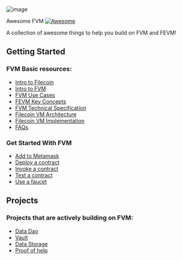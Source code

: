 ![image](https://user-images.githubusercontent.com/121407861/209951881-266fc51a-9648-408b-a3b3-629bcf7d2d57.png)

Awesome FVM [![Awesome](https://cdn.rawgit.com/sindresorhus/awesome/d7305f38d29fed78fa85652e3a63e154dd8e8829/media/badge.svg)](https://github.com/awesome-fvm/awesome-fvm)

A collection of awesome things to help you build on FVM and FEVM!

## **Getting Started**

### FVM Basic resources:
- [Intro to Filecoin](https://docs.filecoin.io/about/basics/what-is-filecoin/)
- [Intro to FVM](https://docs.filecoin.io/developers/smart-contracts/filecoin-virtual-machine/)
- [FVM Use Cases](https://docs.filecoin.io/developers/smart-contracts/about/use-cases/)
- [FEVM Key Concepts](https://docs.filecoin.io/developers/smart-contracts/concepts/filecoin-evm/)
- [FVM Technical Specification](https://github.com/filecoin-project/fvm-specs#readme)
- [Filecoin VM Architecture](https://github.com/filecoin-project/fvm-specs/blob/main/01-architecture.md)
- [Filecoin VM Implementation](https://github.com/filecoin-project/ref-fvm/#readme)
- [FAQs](https://docs.filecoin.io/developers/smart-contracts/about/faqs/)

### Get Started With FVM
- [Add to Metamask](https://docs.filecoin.io/developers/smart-contracts/how-tos/add-to-metamask/)
- [Deploy a contract](https://docs.filecoin.io/developers/smart-contracts/how-tos/deploy-a-contract/)
- [Invoke a contract](https://docs.filecoin.io/developers/smart-contracts/how-tos/invoke-a-contract/)
- [Test a contract](https://docs.filecoin.io/developers/smart-contracts/how-tos/test-a-contract/)
- [Use a faucet](https://docs.filecoin.io/developers/smart-contracts/how-tos/use-a-faucet/)

## **Projects**

### Projects that are actively building on FVM:

- [Data Dao](https://github.com/joaosantos15/glacierdao)
- [Vault](https://github.com/Thackermahima/CrypticVault)
- [Data Storage](https://github.com/Storage-StoreMate/StoreMate)
- [Proof of help](https://www.notion.so/Awesome-FVM-0d5a88d95154414fa375ea18d7c391c1)
